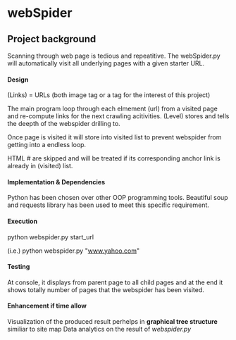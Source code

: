 # webSpider

## Project background
Scanning through web page is tedious and repeatitive. 
The webSpider.py will automatically visit all underlying pages with a given starter URL.

#### Design
(Links) = URLs (both image tag or a tag for the interest of this project)

The main program loop through each elmement (url) from a visited page and re-compute links for the next crawling acitivities. 
(Level) stores and tells the deepth of the webspider drilling to.

Once page is visited it will store into visited list to prevent webspider from getting into a endless loop.

HTML # are skipped and will be treated if its corresponding anchor link is already in (visited) list.

#### Implementation & Dependencies
Python has been chosen over other OOP programming tools. 
Beautiful soup and requests library has been used to meet this specific requirement.



#### Execution
python webspider.py start_url

(i.e.) python webspider.py "www.yahoo.com"




#### Testing
At console, it displays from parent page to all child pages and at the end it shows totally number of pages that the webspider has been visited.



#### Enhancement if time allow
Visualization of the produced result perhelps in **graphical tree structure** similiar to site map
Data analytics on the result of *webspider.py*




